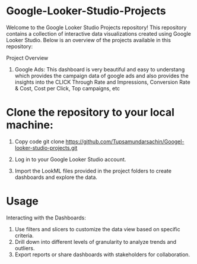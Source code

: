 # Google-Looker-Studio-Projects

Welcome to the Google Looker Studio Projects repository! This repository contains a collection of interactive data visualizations created using Google Looker Studio. Below is an overview of the projects available in this repository:

Project Overview
1) Google Ads:
             This dashboard is very beautiful and easy to understang which provides the campaign data of google ads and also provides the insights into the CLICK Through Rate and Impressions, Conversion Rate & 
             Cost, Cost per Click, Top  campaigns, etc 

# Clone the repository to your local machine:

1) Copy code
git clone https://github.com/Tupsamundarsachin/Googel-looker-studio-projects.git

2) Log in to your Google Looker Studio account.

3) Import the LookML files provided in the project folders to create dashboards and explore the data.

# Usage
Interacting with the Dashboards:
1) Use filters and slicers to customize the data view based on specific criteria.
2) Drill down into different levels of granularity to analyze trends and outliers.
3) Export reports or share dashboards with stakeholders for collaboration.
